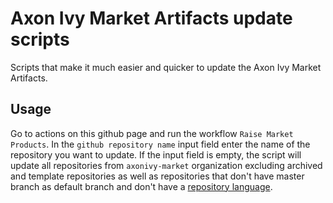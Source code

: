 # Axon Ivy Market Artifacts update scripts

Scripts that make it much easier and quicker to update the Axon Ivy Market Artifacts.

## Usage

Go to actions on this github page and run the workflow `Raise Market Products`.
In the `github repository name` input field enter the name of the repository you want to update.
If the input field is empty, the script will update all repositories from `axonivy-market` organization
excluding archived and template repositories as well as repositories that don't have master branch as default branch
and don't have a [repository language](https://docs.github.com/en/repositories/managing-your-repositorys-settings-and-features/customizing-your-repository/about-repository-languages).
